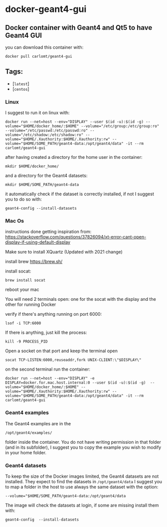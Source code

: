 # docker-geant4-gui

## Docker container with Geant4 and Qt5 to have Geant4 GUI

you can download this container with:

`docker pull carlomt/geant4-gui`

## Tags:

* [`latest`]
* [`centos`]

### Linux
I suggest to run it on linux with:

`docker run --net=host --env="DISPLAY" --user $(id -u):$(id -g) --volume="$HOME/docker_home/:$HOME" --volume="/etc/group:/etc/group:ro" --volume="/etc/passwd:/etc/passwd:ro" --volume="/etc/shadow:/etc/shadow:ro" --volume="$HOME/.Xauthority:$HOME/.Xauthority:rw" --volume="$HOME/SOME_PATH/geant4-data:/opt/geant4/data" -it --rm carlomt/geant4-gui`

after having created a directory for the home user in the container:

`mkdir $HOME/docker_home/`

and a directory for the Geant4 datasets:

`mkdir $HOME/SOME_PATH/geant4-data`

it automatically check if the dataset is correctly installed, if not I suggest you to do so with:

`geant4-config --install-datasets`


### Mac Os

instructions done getting inspiration from: https://stackoverflow.com/questions/37826094/xt-error-cant-open-display-if-using-default-display

Make sure to install XQuartz (Updated with 2021 change)

install brew https://brew.sh/

install socat:

`brew install socat`

reboot your mac

You will need 2 terminals open: one for the socat with the display and the other for running Docker

 verify if there's anything running on port 6000:

`lsof -i TCP:6000`

If there is anything, just kill the process:

`kill -9 PROCESS_PID`

Open a socket on that port and keep the terminal open

`socat TCP-LISTEN:6000,reuseaddr,fork UNIX-CLIENT:\"$DISPLAY\"`

on the second terminal run the container:

`docker run --net=host --env="DISPLAY" -e DISPLAY=docker.for.mac.host.internal:0 --user $(id -u):$(id -g)  --volume="$HOME/docker_home/:$HOME" --volume="$HOME/.Xauthority:$HOME/.Xauthority:rw" --volume="$HOME/SOME_PATH/geant4-data:/opt/geant4/data" -it --rm carlomt/geant4-gui`

### Geant4 examples

The Geant4 examples are in the

`/opt/geant4/examples/`

folder inside the container. You do not have writing permission in that folder (and in its subfolder), I suggest you to copy the example you wish to modify in your home folder.


### Geant4 datasets

To keep the size of the Docker images limited, the Geant4 datasets are not installed. They expect to find the datasets in
`/opt/geant4/data`
I suggest you to map a folder in the host to use always the same dataset with the option:

`--volume="$HOME/SOME_PATH/geant4-data:/opt/geant4/data`

The image will check the datasets at login, if some are missing install them with:

`geant4-config  --install-datasets`